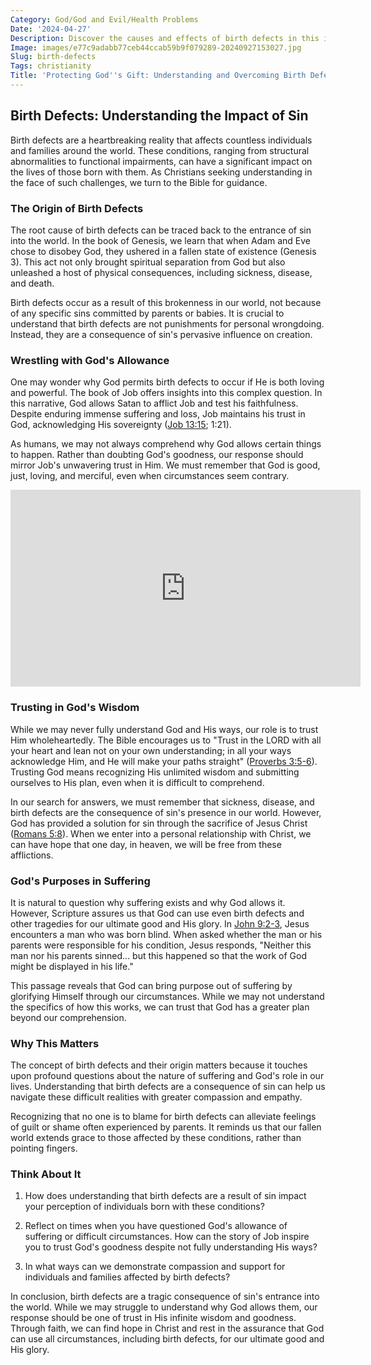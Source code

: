 ```yaml
---
Category: God/God and Evil/Health Problems
Date: '2024-04-27'
Description: Discover the causes and effects of birth defects in this insightful article. Learn about prevention, treatment options, and support for families impacted by these conditions.
Image: images/e77c9adabb77ceb44ccab59b9f079289-20240927153027.jpg
Slug: birth-defects
Tags: christianity
Title: 'Protecting God''s Gift: Understanding and Overcoming Birth Defects'
---
```


## Birth Defects: Understanding the Impact of Sin

Birth defects are a heartbreaking reality that affects countless individuals and families around the world. These conditions, ranging from structural abnormalities to functional impairments, can have a significant impact on the lives of those born with them. As Christians seeking understanding in the face of such challenges, we turn to the Bible for guidance.

### The Origin of Birth Defects

The root cause of birth defects can be traced back to the entrance of sin into the world. In the book of Genesis, we learn that when Adam and Eve chose to disobey God, they ushered in a fallen state of existence (Genesis 3). This act not only brought spiritual separation from God but also unleashed a host of physical consequences, including sickness, disease, and death.

Birth defects occur as a result of this brokenness in our world, not because of any specific sins committed by parents or babies. It is crucial to understand that birth defects are not punishments for personal wrongdoing. Instead, they are a consequence of sin's pervasive influence on creation.

### Wrestling with God's Allowance

One may wonder why God permits birth defects to occur if He is both loving and powerful. The book of Job offers insights into this complex question. In this narrative, God allows Satan to afflict Job and test his faithfulness. Despite enduring immense suffering and loss, Job maintains his trust in God, acknowledging His sovereignty ([Job 13:15](https://www.bibleref.com/Job/13/Job-13-15.html); 1:21).

As humans, we may not always comprehend why God allows certain things to happen. Rather than doubting God's goodness, our response should mirror Job's unwavering trust in Him. We must remember that God is good, just, loving, and merciful, even when circumstances seem contrary.


<iframe width="560" height="315" src="https://www.youtube.com/embed/g6YtUcCQ9c4" frameborder="0" allow="autoplay; encrypted-media" allowfullscreen></iframe>


### Trusting in God's Wisdom

While we may never fully understand God and His ways, our role is to trust Him wholeheartedly. The Bible encourages us to "Trust in the LORD with all your heart and lean not on your own understanding; in all your ways acknowledge Him, and He will make your paths straight" ([Proverbs 3:5-6](https://www.bibleref.com/Proverbs/3/Proverbs-3-5.html)). Trusting God means recognizing His unlimited wisdom and submitting ourselves to His plan, even when it is difficult to comprehend.

In our search for answers, we must remember that sickness, disease, and birth defects are the consequence of sin's presence in our world. However, God has provided a solution for sin through the sacrifice of Jesus Christ ([Romans 5:8](https://www.bibleref.com/Romans/5/Romans-5-8.html)). When we enter into a personal relationship with Christ, we can have hope that one day, in heaven, we will be free from these afflictions.

### God's Purposes in Suffering

It is natural to question why suffering exists and why God allows it. However, Scripture assures us that God can use even birth defects and other tragedies for our ultimate good and His glory. In [John 9:2-3](https://www.bibleref.com/John/9/John-9-2.html), Jesus encounters a man who was born blind. When asked whether the man or his parents were responsible for his condition, Jesus responds, "Neither this man nor his parents sinned... but this happened so that the work of God might be displayed in his life."

This passage reveals that God can bring purpose out of suffering by glorifying Himself through our circumstances. While we may not understand the specifics of how this works, we can trust that God has a greater plan beyond our comprehension.

### Why This Matters

The concept of birth defects and their origin matters because it touches upon profound questions about the nature of suffering and God's role in our lives. Understanding that birth defects are a consequence of sin can help us navigate these difficult realities with greater compassion and empathy.

Recognizing that no one is to blame for birth defects can alleviate feelings of guilt or shame often experienced by parents. It reminds us that our fallen world extends grace to those affected by these conditions, rather than pointing fingers.

### Think About It

1. How does understanding that birth defects are a result of sin impact your perception of individuals born with these conditions?

2. Reflect on times when you have questioned God's allowance of suffering or difficult circumstances. How can the story of Job inspire you to trust God's goodness despite not fully understanding His ways?

3. In what ways can we demonstrate compassion and support for individuals and families affected by birth defects?

In conclusion, birth defects are a tragic consequence of sin's entrance into the world. While we may struggle to understand why God allows them, our response should be one of trust in His infinite wisdom and goodness. Through faith, we can find hope in Christ and rest in the assurance that God can use all circumstances, including birth defects, for our ultimate good and His glory.
